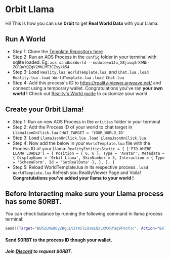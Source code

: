 

# 0rbit Llama

Hi! This is how you can use **0rbit** to get **Real World Data** with your Llama. 

## Run A World
- Step 1: Clone the [Template Repository here](https://github.com/0rbit-co/reality-example)
- Step 2: Run an AOS Process in the `config` folder in your terminal with sqlite loaded. Eg:
`aos sandboxWorld --module=u1Ju_X8jiuq4rX9Nh-ZGRQuYQZgV2MKLMT3CZsykk54`
- Step 3: Load `Reality.lua`, `WorldTemplate.lua`, and `Chat.lua`
`.load Reality.lua`
`.load WorldTemplate.lua`
`.load Chat.lua`
- Step 4: Add this process's ID to https://reality-viewer.arweave.net/ and connect using a temporary wallet.
Congratulations you've ran **your own world !**
Check out [Reality's World guide](https://github.com/elliotsayes/Reality/blob/main/docs/WorldGuide.md) to customize your world.

## Create your 0rbit Llama!

- Step 1: Run an new AOS Process in the `entities` folder in your terminal
- Step 2: Add the Process ID of your world to chat target in `LlamaJsonOnClick.lua`
`CHAT_TARGET = 'YOUR_WORLD_ID'`
- Step 3: Load `LlamaJsonOnClick.lua`
`.load LlamaJsonOnClick.lua`
- Step 4: Now add the below in your `WorldTemplate.lua` file with the Process ID of your Llama:
`RealityEntitiesStatic = {
    ['PID WHERE LLAMA LOADED'] = {
          Position = { 6, 6 },
          Type = 'Avatar',
          Metadata = {
            DisplayName = '0rbit Llama',
            SkinNumber = 3,
            Interaction = {
              Type = 'SchemaForm',
              Id = 'GetRealData'
            },
          },
        },
  }`
 - Step 5: Reload WorldTemplate.lua in its respective process
  `.load WorldTemplate.lua`
  Refresh you RealityViewer Page and Voila!
**Congratulations you've added your llama  to your world !**

## Before Interacting make sure your Llama process has some $0RBT.
You can check balance by running the following command in llama process terminal:
````lua
Send({Target="BUhZLMwQ6yZHguLtJYA5lLUa9LQzLXMXRfaq9FVcPJc", Action="Balance"})
````
#### Send $0RBT to the process ID though your wallet.
##### Join [Discord](https://discord.com/invite/JVSjqaKJgV) to request $0RBT.
